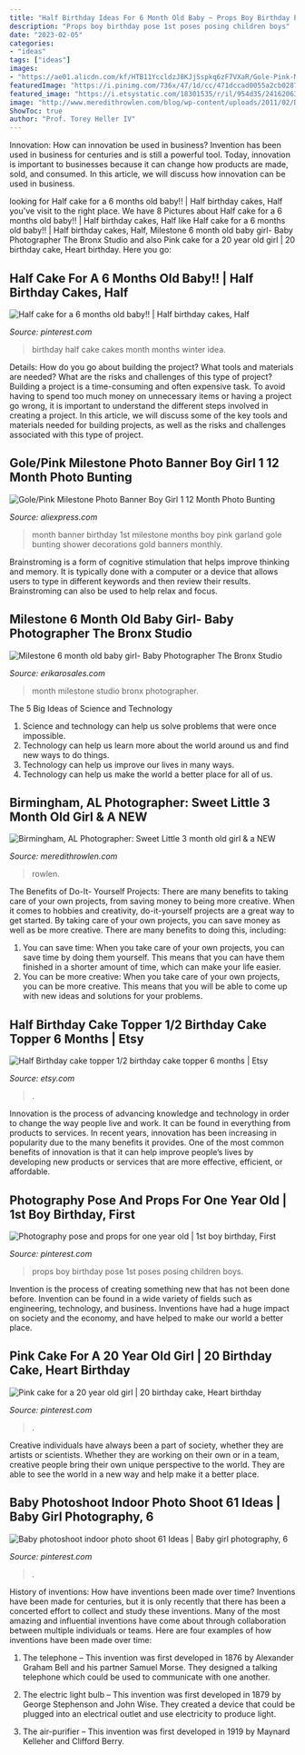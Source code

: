 ```yaml
---
title: "Half Birthday Ideas For 6 Month Old Baby ~ Props Boy Birthday Pose 1st Poses Posing Children Boys"
description: "Props boy birthday pose 1st poses posing children boys"
date: "2023-02-05"
categories:
- "ideas"
tags: ["ideas"]
images:
- "https://ae01.alicdn.com/kf/HTB11YccldzJ8KJjSspkq6zF7VXaR/Gole-Pink-Milestone-Photo-Banner-Boy-Girl-1-12-Month-Photo-Bunting-Garland-Baby-Shower-1st.jpg"
featuredImage: "https://i.pinimg.com/736x/47/1d/cc/471dccad0055a2cb02877897b1c62c46.jpg"
featured_image: "https://i.etsystatic.com/18301535/r/il/954d35/2416206359/il_794xN.2416206359_2i23.jpg"
image: "http://www.meredithrowlen.com/blog/wp-content/uploads/2011/02/DSC_6220(pp_w729_h920).jpg"
ShowToc: true
author: "Prof. Torey Heller IV"
---
```



Innovation: How can innovation be used in business?
Invention has been used in business for centuries and is still a powerful tool. Today, innovation is important to businesses because it can change how products are made, sold, and consumed. In this article, we will discuss how innovation can be used in business.

	

		
looking for Half cake for a 6 months old baby!! | Half birthday cakes, Half you've visit to the right place. We have 8 Pictures about Half cake for a 6 months old baby!! | Half birthday cakes, Half like Half cake for a 6 months old baby!! | Half birthday cakes, Half, Milestone 6 month old baby girl- Baby Photographer The Bronx Studio and also Pink cake for a 20 year old girl | 20 birthday cake, Heart birthday. Here you go:
		
    
## Half Cake For A 6 Months Old Baby!! | Half Birthday Cakes, Half

<img loading=lazy src="https://i.pinimg.com/originals/31/cd/b9/31cdb9ad19dc9a7dfb44841ca6c50cc1.jpg" onerror="this.onerror=null;this.src='https://tse2.mm.bing.net/th?id=OIP.jMqW2IPr1TD4tSRIE8886QHaJ4&amp;pid=15.1';" alt="Half cake for a 6 months old baby!! | Half birthday cakes, Half">

_Source: pinterest.com_

>birthday half cake cakes month months winter idea. 

	

Details: How do you go about building the project? What tools and materials are needed? What are the risks and challenges of this type of project?
Building a project is a time-consuming and often expensive task. To avoid having to spend too much money on unnecessary items or having a project go wrong, it is important to understand the different steps involved in creating a project. In this article, we will discuss some of the key tools and materials needed for building projects, as well as the risks and challenges associated with this type of project.

    
## Gole/Pink Milestone Photo Banner Boy Girl 1 12 Month Photo Bunting

<img loading=lazy src="https://ae01.alicdn.com/kf/HTB11YccldzJ8KJjSspkq6zF7VXaR/Gole-Pink-Milestone-Photo-Banner-Boy-Girl-1-12-Month-Photo-Bunting-Garland-Baby-Shower-1st.jpg" onerror="this.onerror=null;this.src='https://tse2.mm.bing.net/th?id=OIP.GgDPAP6gmRG1_ACXSK1h9QHaHa&amp;pid=15.1';" alt="Gole/Pink Milestone Photo Banner Boy Girl 1 12 Month Photo Bunting">

_Source: aliexpress.com_

>month banner birthday 1st milestone months boy pink garland gole bunting shower decorations gold banners monthly. 

	

Brainstroming is a form of cognitive stimulation that helps improve thinking and memory. It is typically done with a computer or a device that allows users to type in different keywords and then review their results. Brainstroming can also be used to help relax and focus.

    
## Milestone 6 Month Old Baby Girl- Baby Photographer The Bronx Studio

<img loading=lazy src="https://www.erikarosales.com/wp-content/uploads/2018-08-29_0025.jpg" onerror="this.onerror=null;this.src='https://tse2.mm.bing.net/th?id=OIP.CEQ4cdwK_tFZJhNNWVdTvAHaFP&amp;pid=15.1';" alt="Milestone 6 month old baby girl- Baby Photographer The Bronx Studio">

_Source: erikarosales.com_

>month milestone studio bronx photographer. 

	

The 5 Big Ideas of Science and Technology
1. Science and technology can help us solve problems that were once impossible.
2. Technology can help us learn more about the world around us and find new ways to do things.
3. Technology can help us improve our lives in many ways.
4. Technology can help us make the world a better place for all of us.

    
## Birmingham, AL Photographer: Sweet Little 3 Month Old Girl &amp; A NEW

<img loading=lazy src="http://www.meredithrowlen.com/blog/wp-content/uploads/2011/02/DSC_6220(pp_w729_h920).jpg" onerror="this.onerror=null;this.src='https://tse2.mm.bing.net/th?id=OIP.dN6RPC45LcVvRC5lkKkzlgHaJW&amp;pid=15.1';" alt="Birmingham, AL Photographer: Sweet Little 3 month old girl &amp; a NEW">

_Source: meredithrowlen.com_

>rowlen. 

	

The Benefits of Do-It- Yourself Projects: There are many benefits to taking care of your own projects, from saving money to being more creative.
When it comes to hobbies and creativity, do-it-yourself projects are a great way to get started. By taking care of your own projects, you can save money as well as be more creative. There are many benefits to doing this, including: 
1. You can save time: When you take care of your own projects, you can save time by doing them yourself. This means that you can have them finished in a shorter amount of time, which can make your life easier. 
2. You can be more creative: When you take care of your own projects, you can be more creative. This means that you will be able to come up with new ideas and solutions for your problems. 

    
## Half Birthday Cake Topper 1/2 Birthday Cake Topper 6 Months | Etsy

<img loading=lazy src="https://i.etsystatic.com/18301535/r/il/954d35/2416206359/il_794xN.2416206359_2i23.jpg" onerror="this.onerror=null;this.src='https://tse4.mm.bing.net/th?id=OIP.i3JsYUbt29YYsrgqKBWrMgHaJ4&amp;pid=15.1';" alt="Half Birthday cake topper 1/2 birthday cake topper 6 months | Etsy">

_Source: etsy.com_

>. 

	

Innovation is the process of advancing knowledge and technology in order to change the way people live and work. It can be found in everything from products to services. In recent years, innovation has been increasing in popularity due to the many benefits it provides. One of the most common benefits of innovation is that it can help improve people’s lives by developing new products or services that are more effective, efficient, or affordable.

    
## Photography Pose And Props For One Year Old | 1st Boy Birthday, First

<img loading=lazy src="https://i.pinimg.com/736x/2f/cf/ed/2fcfed4542e6d2be4b66e55a0643358e--posing-ideas-one-year-old-picture-ideas-for-boys.jpg" onerror="this.onerror=null;this.src='https://tse3.mm.bing.net/th?id=OIP.ZIlbpwOVjww66cyIOBql6QHaLH&amp;pid=15.1';" alt="Photography pose and props for one year old | 1st boy birthday, First">

_Source: pinterest.com_

>props boy birthday pose 1st poses posing children boys. 

	

Invention is the process of creating something new that has not been done before. Invention can be found in a wide variety of fields such as engineering, technology, and business. Inventions have had a huge impact on society and the economy, and have helped to make our world a better place.

    
## Pink Cake For A 20 Year Old Girl | 20 Birthday Cake, Heart Birthday

<img loading=lazy src="https://i.pinimg.com/736x/47/1d/cc/471dccad0055a2cb02877897b1c62c46.jpg" onerror="this.onerror=null;this.src='https://tse2.mm.bing.net/th?id=OIP.OSm9gDgxwpPtuca0B7PpdwHaJ3&amp;pid=15.1';" alt="Pink cake for a 20 year old girl | 20 birthday cake, Heart birthday">

_Source: pinterest.com_

>. 

	

Creative individuals have always been a part of society, whether they are artists or scientists. Whether they are working on their own or in a team, creative people bring their own unique perspective to the world. They are able to see the world in a new way and help make it a better place.

    
## Baby Photoshoot Indoor Photo Shoot 61 Ideas | Baby Girl Photography, 6

<img loading=lazy src="https://i.pinimg.com/736x/b0/50/aa/b050aa16abc032676f7bff5db672006b.jpg" onerror="this.onerror=null;this.src='https://tse2.mm.bing.net/th?id=OIP.qu3117y-myYXrtMMxL6lDgAAAA&amp;pid=15.1';" alt="Baby photoshoot indoor photo shoot 61 Ideas | Baby girl photography, 6">

_Source: pinterest.com_

>. 

	

History of inventions: How have inventions been made over time?
Inventions have been made for centuries, but it is only recently that there has been a concerted effort to collect and study these inventions. Many of the most amazing and influential inventions have come about through collaboration between multiple individuals or teams. Here are four examples of how inventions have been made over time:

1) The telephone – This invention was first developed in 1876 by Alexander Graham Bell and his partner Samuel Morse. They designed a talking telephone which could be used to communicate with one another.

2) The electric light bulb – This invention was first developed in 1879 by George Stephenson and John Wise. They created a device that could be plugged into an electrical outlet and use electricity to produce light.

3) The air-purifier – This invention was first developed in 1919 by Maynard Kelleher and Clifford Berry.


